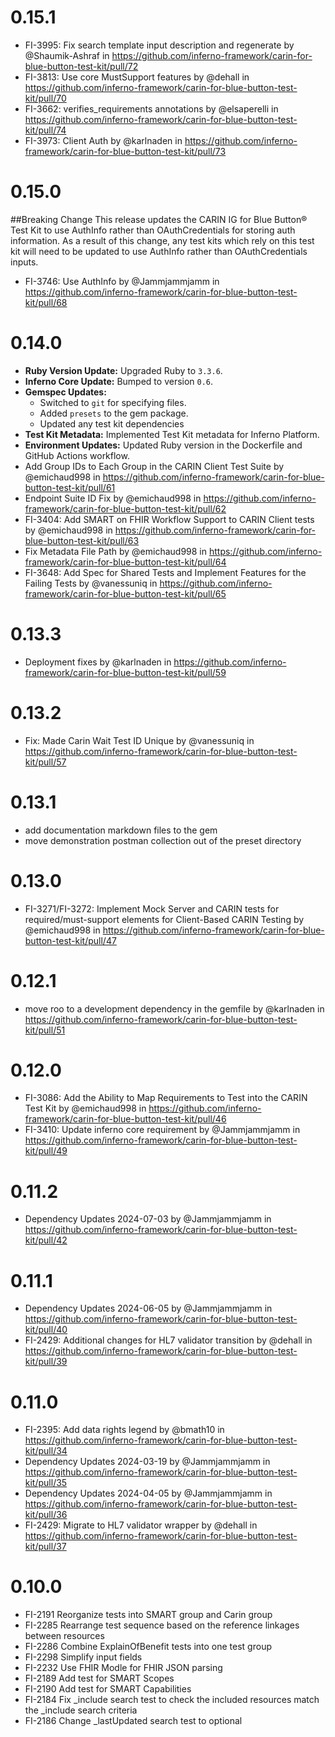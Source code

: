 # 0.15.1
* FI-3995: Fix search template input description and regenerate by @Shaumik-Ashraf in https://github.com/inferno-framework/carin-for-blue-button-test-kit/pull/72
* FI-3813: Use core MustSupport features by @dehall in https://github.com/inferno-framework/carin-for-blue-button-test-kit/pull/70
* FI-3662: verifies_requirements annotations by @elsaperelli in https://github.com/inferno-framework/carin-for-blue-button-test-kit/pull/74
* FI-3973: Client Auth by @karlnaden in https://github.com/inferno-framework/carin-for-blue-button-test-kit/pull/73

# 0.15.0
##Breaking Change
This release updates the CARIN IG for Blue Button® Test Kit to use AuthInfo
rather than OAuthCredentials for storing auth information. As a result of this
change, any test kits which rely on this test kit will need to be updated to use
AuthInfo rather than OAuthCredentials inputs.

* FI-3746: Use AuthInfo by @Jammjammjamm in https://github.com/inferno-framework/carin-for-blue-button-test-kit/pull/68

# 0.14.0

* **Ruby Version Update:** Upgraded Ruby to `3.3.6`.
* **Inferno Core Update:** Bumped to version `0.6`.
* **Gemspec Updates:**
  * Switched to `git` for specifying files.
  * Added `presets` to the gem package.
  * Updated any test kit dependencies
* **Test Kit Metadata:** Implemented Test Kit metadata for Inferno Platform.
* **Environment Updates:** Updated Ruby version in the Dockerfile and GitHub Actions workflow.
* Add Group IDs to Each Group in the CARIN Client Test Suite by @emichaud998 in https://github.com/inferno-framework/carin-for-blue-button-test-kit/pull/61
* Endpoint Suite ID Fix by @emichaud998 in https://github.com/inferno-framework/carin-for-blue-button-test-kit/pull/62
* FI-3404: Add SMART on FHIR Workflow Support to CARIN Client tests by @emichaud998 in https://github.com/inferno-framework/carin-for-blue-button-test-kit/pull/63
* Fix Metadata File Path by @emichaud998 in https://github.com/inferno-framework/carin-for-blue-button-test-kit/pull/64
* FI-3648: Add Spec for Shared Tests and Implement Features for the Failing Tests by @vanessuniq in https://github.com/inferno-framework/carin-for-blue-button-test-kit/pull/65

# 0.13.3

* Deployment fixes by @karlnaden in https://github.com/inferno-framework/carin-for-blue-button-test-kit/pull/59

# 0.13.2

* Fix: Made Carin Wait Test ID Unique by @vanessuniq in https://github.com/inferno-framework/carin-for-blue-button-test-kit/pull/57

# 0.13.1

* add documentation markdown files to the gem
* move demonstration postman collection out of the preset directory

# 0.13.0

* FI-3271/FI-3272: Implement Mock Server and CARIN tests for required/must-support elements for Client-Based CARIN Testing by @emichaud998 in https://github.com/inferno-framework/carin-for-blue-button-test-kit/pull/47

# 0.12.1

* move roo to a development dependency in the gemfile by @karlnaden in https://github.com/inferno-framework/carin-for-blue-button-test-kit/pull/51

# 0.12.0

* FI-3086: Add the Ability to Map Requirements to Test into the CARIN Test Kit by @emichaud998 in https://github.com/inferno-framework/carin-for-blue-button-test-kit/pull/46
* FI-3410: Update inferno core requirement by @Jammjammjamm in https://github.com/inferno-framework/carin-for-blue-button-test-kit/pull/49

# 0.11.2

* Dependency Updates 2024-07-03 by @Jammjammjamm in https://github.com/inferno-framework/carin-for-blue-button-test-kit/pull/42

# 0.11.1

* Dependency Updates 2024-06-05 by @Jammjammjamm in https://github.com/inferno-framework/carin-for-blue-button-test-kit/pull/40
* FI-2429: Additional changes for HL7 validator transition by @dehall in https://github.com/inferno-framework/carin-for-blue-button-test-kit/pull/39

# 0.11.0

* FI-2395: Add data rights legend by @bmath10 in
  https://github.com/inferno-framework/carin-for-blue-button-test-kit/pull/34
* Dependency Updates 2024-03-19 by @Jammjammjamm in
  https://github.com/inferno-framework/carin-for-blue-button-test-kit/pull/35
* Dependency Updates 2024-04-05 by @Jammjammjamm in
  https://github.com/inferno-framework/carin-for-blue-button-test-kit/pull/36
* FI-2429: Migrate to HL7 validator wrapper by @dehall in
  https://github.com/inferno-framework/carin-for-blue-button-test-kit/pull/37

# 0.10.0

* FI-2191 Reorganize tests into SMART group and Carin group
* FI-2285 Rearrange test sequence based on the reference linkages between resources
* FI-2286 Combine ExplainOfBenefit tests into one test group
* FI-2298 Simplify input fields
* FI-2232 Use FHIR Modle for FHIR JSON parsing
* FI-2189 Add test for SMART Scopes
* FI-2190 Add test for SMART Capabilities
* FI-2184 Fix _include search test to check the included resources match the _include search criteria
* FI-2186 Change _lastUpdated search test to optional

